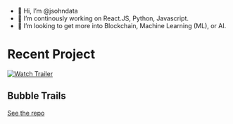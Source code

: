 - 👋 Hi, I’m @jsohndata
- 🌱 I’m continously working on React.JS, Python, Javascript.
- 💞️ I’m looking to get more into Blockchain, Machine Learning (ML), or AI.

<!---
jsohndata/jsohndata is a ✨ special ✨ repository because its `README.md` (this file) appears on your GitHub profile.
You can click the Preview link to take a look at your changes.
--->

# Recent Project
[![Watch Trailer](./src/readme-bubble-trails.gif)](https://www.youtube.com/watch?v=6Nhmg4nCPXE)

## Bubble Trails
[See the repo](https://github.com/jsohndata/bubble-trails-javascript)
